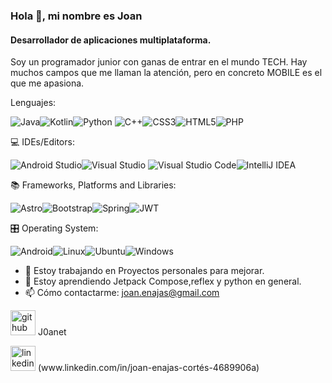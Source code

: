 ### Hola 👋, mi nombre es Joan
#### Desarrollador de aplicaciones multiplataforma.


Soy un programador junior con ganas de entrar en el mundo TECH. Hay muchos campos que me llaman la atención, pero en concreto MOBILE es el que me apasiona.

Lenguajes:


![Java](https://img.shields.io/badge/java-%23ED8B00.svg?style=for-the-badge&logo=openjdk&logoColor=white)![Kotlin](https://img.shields.io/badge/kotlin-%237F52FF.svg?style=for-the-badge&logo=kotlin&logoColor=white)![Python](https://img.shields.io/badge/python-3670A0?style=for-the-badge&logo=python&logoColor=ffdd54)
![C++](https://img.shields.io/badge/c++-%2300599C.svg?style=for-the-badge&logo=c%2B%2B&logoColor=white)![CSS3](https://img.shields.io/badge/css3-%231572B6.svg?style=for-the-badge&logo=css3&logoColor=white)![HTML5](https://img.shields.io/badge/html5-%23E34F26.svg?style=for-the-badge&logo=html5&logoColor=white)![PHP](https://img.shields.io/badge/php-%23777BB4.svg?style=for-the-badge&logo=php&logoColor=white)



💻 IDEs/Editors:

![Android Studio](https://img.shields.io/badge/android%20studio-346ac1?style=for-the-badge&logo=android%20studio&logoColor=white)![Visual Studio](https://img.shields.io/badge/Visual%20Studio-5C2D91.svg?style=for-the-badge&logo=visual-studio&logoColor=white)
![Visual Studio Code](https://img.shields.io/badge/Visual%20Studio%20Code-0078d7.svg?style=for-the-badge&logo=visual-studio-code&logoColor=white)![IntelliJ IDEA](https://img.shields.io/badge/IntelliJIDEA-000000.svg?style=for-the-badge&logo=intellij-idea&logoColor=white)

📚 Frameworks, Platforms and Libraries:

![Astro](https://img.shields.io/badge/astro-%232C2052.svg?style=for-the-badge&logo=astro&logoColor=white)![Bootstrap](https://img.shields.io/badge/bootstrap-%238511FA.svg?style=for-the-badge&logo=bootstrap&logoColor=white)![Spring](https://img.shields.io/badge/spring-%236DB33F.svg?style=for-the-badge&logo=spring&logoColor=white)![JWT](https://img.shields.io/badge/JWT-black?style=for-the-badge&logo=JSON%20web%20tokens)

🎛️ Operating System:

![Android](https://img.shields.io/badge/Android-3DDC84?style=for-the-badge&logo=android&logoColor=white)![Linux](https://img.shields.io/badge/Linux-FCC624?style=for-the-badge&logo=linux&logoColor=black)![Ubuntu](https://img.shields.io/badge/Ubuntu-E95420?style=for-the-badge&logo=ubuntu&logoColor=white)![Windows](https://img.shields.io/badge/Windows-0078D6?style=for-the-badge&logo=windows&logoColor=white)















- 🔭 Estoy trabajando en Proyectos personales para mejorar. 
- 🌱 Estoy aprendiendo Jetpack Compose,reflex y python en general.
- 📫 Cómo contactarme: joan.enajas@gmail.com 


[<img src='https://cdn.jsdelivr.net/npm/simple-icons@3.0.1/icons/github.svg' alt='github' height='40'>](https://github.com/j0anet) J0anet


  <img src='https://cdn.jsdelivr.net/npm/simple-icons@3.0.1/icons/linkedin.svg' alt='linkedin' height='40'> 
      (www.linkedin.com/in/joan-enajas-cortés-4689906a)  

